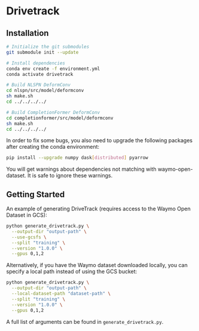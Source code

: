 # Drivetrack

## Installation

```sh
# Initialize the git submodules
git submodule init --update

# Install dependencies
conda env create -f environment.yml
conda activate drivetrack

# Build NLSPN DeformConv
cd nlspn/src/model/deformconv
sh make.sh
cd ../../../../

# Build CompletionFormer DeformConv
cd completionformer/src/model/deformconv
sh make.sh
cd ../../../../
```

In order to fix some bugs, you also need to upgrade the following packages after creating the conda environment:

```sh
pip install --upgrade numpy dask[distributed] pyarrow 
```

You will get warnings about dependencies not matching with waymo-open-dataset. It is safe to ignore these warnings.

## Getting Started

An example of generating DriveTrack (requires access to the Waymo Open Dataset in GCS):

```sh
python generate_drivetrack.py \
  --output-dir "output-path" \
  --use-gcsfs \
  --split "training" \
  --version "1.0.0" \
  --gpus 0,1,2
```

Alternatively, if you have the Waymo dataset downloaded locally, you can specify a local path instead of using the GCS bucket:

```sh
python generate_drivetrack.py \
  --output-dir "output-path" \
  --local-dataset-path "dataset-path" \
  --split "training" \
  --version "1.0.0" \
  --gpus 0,1,2
```

A full list of arguments can be found in `generate_drivetrack.py`.

